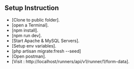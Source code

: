 
## Setup Instruction

- [Clone to public folder].
- [open a Terminal].
- [npm install].
- [npm run dev].
- [Start Apache  & MySQL Servers].
- [Setup env variables].
- [php artisan migrate:fresh --seed]
- [Open postman].
- [Visit : http://localhost/runners/api/v1/runner/1/form-data].
